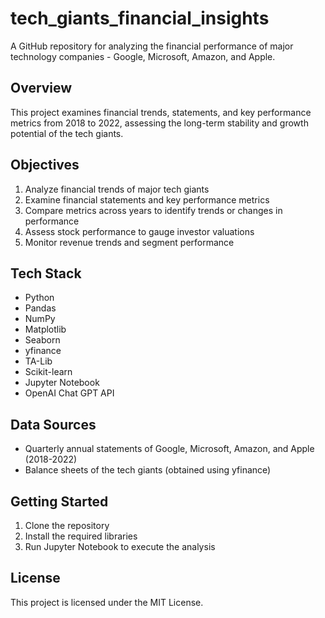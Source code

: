 # tech_giants_financial_insights

A GitHub repository for analyzing the financial performance of major technology companies - Google, Microsoft, Amazon, and Apple.

## Overview

This project examines financial trends, statements, and key performance metrics from 2018 to 2022, assessing the long-term stability and growth potential of the tech giants.

## Objectives

1. Analyze financial trends of major tech giants
2. Examine financial statements and key performance metrics
3. Compare metrics across years to identify trends or changes in performance
4. Assess stock performance to gauge investor valuations
5. Monitor revenue trends and segment performance

## Tech Stack

- Python
- Pandas
- NumPy
- Matplotlib
- Seaborn
- yfinance
- TA-Lib
- Scikit-learn
- Jupyter Notebook
- OpenAI Chat GPT API

## Data Sources

- Quarterly annual statements of Google, Microsoft, Amazon, and Apple (2018-2022)
- Balance sheets of the tech giants (obtained using yfinance)

## Getting Started

1. Clone the repository
2. Install the required libraries
3. Run Jupyter Notebook to execute the analysis

## License

This project is licensed under the MIT License.


